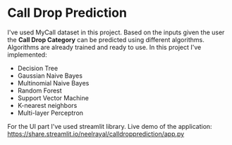 # Call Drop Prediction

I've used MyCall dataset in this project. Based on the inputs given the user the **Call Drop Category** can be predicted using different algorithms. Algorithms are already trained and ready to use. In this project I've implemented: 


- Decision Tree
- Gaussian Naive Bayes
- Multinomial Naive Bayes
- Random Forest
- Support Vector Machine 
- K-nearest neighbors
- Multi-layer Perceptron 



For the UI part I've used streamlit library. Live demo of the application: https://share.streamlit.io/neelrayal/calldropprediction/app.py
